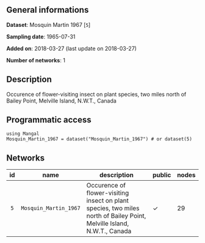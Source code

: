 ## General informations

**Dataset**: Mosquin Martin 1967 [`5`]

**Sampling date**: 1965-07-31

**Added on**: 2018-03-27 (last update on 2018-03-27)

**Number of networks**: 1

## Description

Occurence of flower-visiting insect on plant species, two miles north of Bailey Point, Melville Island, N.W.T., Canada

## Programmatic access

    using Mangal
    Mosquin_Martin_1967 = dataset("Mosquin_Martin_1967") # or dataset(5)

## Networks

| id | name | description | public | nodes |
|:--:|------|-------------|--------|-------|
| `5` | `Mosquin_Martin_1967` | Occurence of flower-visiting insect on plant species, two miles north of Bailey Point, Melville Island, N.W.T., Canada | ✓ | 29 |


